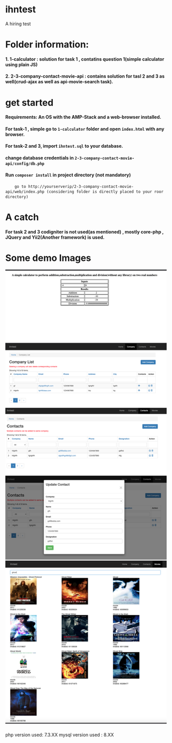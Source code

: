 # ihntest
A hiring test


# Folder information:

  #### 1. 1-calculator : solution for task 1 , contatins question 1(simple calculator using plain JS)
       
  #### 2. 2-3-company-contact-movie-api : contains solution for tasl 2 and 3 as well(crud-ajax as well as api-movie-search task).
        
        
# get started

   #### Requirements: An OS with the AMP-Stack and a web-browser installed.
       
   #### For task-1 , simple go to `1-calculator` folder and open `index.html` with any browser.
       
   #### For task-2 and 3, import `ihntest.sql` to your database.
   #### change database credentials in  `2-3-company-contact-movie-api/config/db.php` 
   #### Run `composer install` in project directory (not mandatory)
        go to http://yourserverip/2-3-company-contact-movie-api/web/index.php (considering folder is directly placed to your roor directory)
             


# A catch
   #### For task 2 and 3 codigniter is not used(as mentioned) , mostly core-php , JQuery and Yii2(Another framework) is used.
         
         
         
# Some demo Images
  ![img](https://github.com/CodeChari/ihntest/blob/master/img/0.png)
  ![img](https://github.com/CodeChari/ihntest/blob/master/img/1.png)
  ![img](https://github.com/CodeChari/ihntest/blob/master/img/3.png)
  ![img](https://github.com/CodeChari/ihntest/blob/master/img/4.png)
  ![img](https://github.com/CodeChari/ihntest/blob/master/img/5.png)






#####

php version used: 7.3.XX
mysql version used : 8.XX

